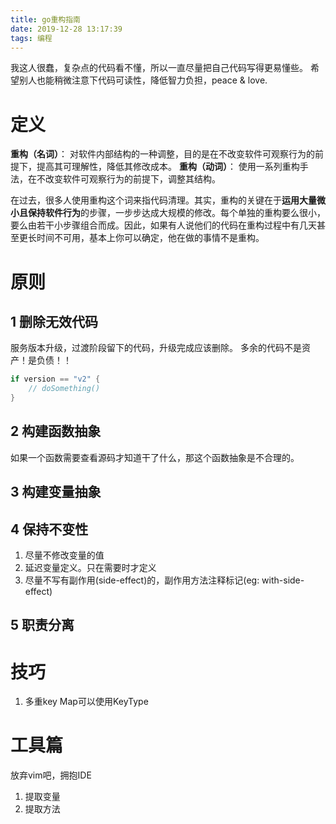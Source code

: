 ```yaml
---
title: go重构指南
date: 2019-12-28 13:17:39
tags: 编程
---
```


我这人很蠢，复杂点的代码看不懂，所以一直尽量把自己代码写得更易懂些。
希望别人也能稍微注意下代码可读性，降低智力负担，peace & love.

<!-- more -->

# 定义

**重构（名词）**： 对软件内部结构的一种调整，目的是在不改变软件可观察行为的前提下，提高其可理解性，降低其修改成本。
**重构（动词）**： 使用一系列重构手法，在不改变软件可观察行为的前提下，调整其结构。

在过去，很多人使用重构这个词来指代码清理。其实，重构的关键在于**运用大量微小且保持软件行为**的步骤，一步步达成大规模的修改。每个单独的重构要么很小，要么由若干小步骤组合而成。因此，如果有人说他们的代码在重构过程中有几天甚至更长时间不可用，基本上你可以确定，他在做的事情不是重构。


# 原则

## 1 删除无效代码

服务版本升级，过渡阶段留下的代码，升级完成应该删除。
多余的代码不是资产！是负债！！

```go
if version == "v2" {
    // doSomething()
}
```

## 2 构建函数抽象

如果一个函数需要查看源码才知道干了什么，那这个函数抽象是不合理的。

## 3 构建变量抽象

## 4 保持不变性

1. 尽量不修改变量的值
2. 延迟变量定义。只在需要时才定义
3. 尽量不写有副作用(side-effect)的，副作用方法注释标记(eg: with-side-effect)

## 5 职责分离

# 技巧

1. 多重key Map可以使用KeyType


# 工具篇

放弃vim吧，拥抱IDE

1. 提取变量
2. 提取方法
